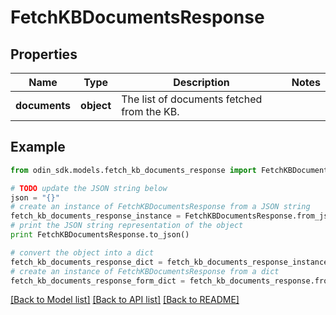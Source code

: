 # FetchKBDocumentsResponse


## Properties

Name | Type | Description | Notes
------------ | ------------- | ------------- | -------------
**documents** | **object** | The list of documents fetched from the KB. | 

## Example

```python
from odin_sdk.models.fetch_kb_documents_response import FetchKBDocumentsResponse

# TODO update the JSON string below
json = "{}"
# create an instance of FetchKBDocumentsResponse from a JSON string
fetch_kb_documents_response_instance = FetchKBDocumentsResponse.from_json(json)
# print the JSON string representation of the object
print FetchKBDocumentsResponse.to_json()

# convert the object into a dict
fetch_kb_documents_response_dict = fetch_kb_documents_response_instance.to_dict()
# create an instance of FetchKBDocumentsResponse from a dict
fetch_kb_documents_response_form_dict = fetch_kb_documents_response.from_dict(fetch_kb_documents_response_dict)
```
[[Back to Model list]](../README.md#documentation-for-models) [[Back to API list]](../README.md#documentation-for-api-endpoints) [[Back to README]](../README.md)


